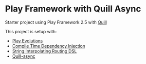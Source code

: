 # Play Framework with Quill Async

Starter project using Play Framework 2.5 with [Quill](http://getquill.io/)

This project is setup with:
* [Play Evolutions](https://www.playframework.com/documentation/2.5.x/Evolutions)
* [Compile Time Dependency Injection](https://www.playframework.com/documentation/2.5.x/ScalaCompileTimeDependencyInjection)
* [String Interpolating Routing DSL](https://www.playframework.com/documentation/2.5.x/ScalaSirdRouter)
* [Quill-async](http://getquill.io/#quill-async)
